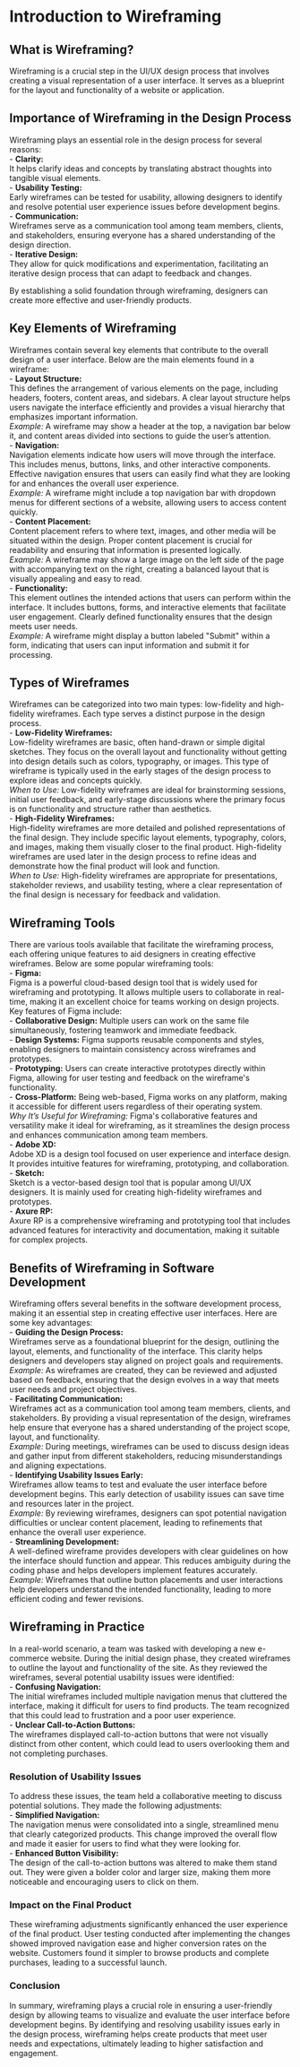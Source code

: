 # Introduction to Wireframing

## What is Wireframing?
Wireframing is a crucial step in the UI/UX design process that involves creating a visual representation of a user interface. It serves as a blueprint for the layout and functionality of a website or application.

## Importance of Wireframing in the Design Process
Wireframing plays an essential role in the design process for several reasons:<br>
    - **Clarity:**  
  It helps clarify ideas and concepts by translating abstract thoughts into tangible visual elements.<br>
    - **Usability Testing:**  
  Early wireframes can be tested for usability, allowing designers to identify and resolve potential user experience issues before development begins.<br>
    - **Communication:**  
  Wireframes serve as a communication tool among team members, clients, and stakeholders, ensuring everyone has a shared understanding of the design direction.<br>
    - **Iterative Design:**  
  They allow for quick modifications and experimentation, facilitating an iterative design process that can adapt to feedback and changes.<br>

By establishing a solid foundation through wireframing, designers can create more effective and user-friendly products.<br>

## Key Elements of Wireframing

Wireframes contain several key elements that contribute to the overall design of a user interface. Below are the main elements found in a wireframe:<br>
    - **Layout Structure:**  
  This defines the arrangement of various elements on the page, including headers, footers, content areas, and sidebars. A clear layout structure helps users navigate the interface efficiently and provides a visual hierarchy that emphasizes important information.<br>
  *Example:* A wireframe may show a header at the top, a navigation bar below it, and content areas divided into sections to guide the user’s attention.<br>
    - **Navigation:**  
  Navigation elements indicate how users will move through the interface. This includes menus, buttons, links, and other interactive components. Effective navigation ensures that users can easily find what they are looking for and enhances the overall user experience.<br>
  *Example:* A wireframe might include a top navigation bar with dropdown menus for different sections of a website, allowing users to access content quickly.<br>
    - **Content Placement:**  
  Content placement refers to where text, images, and other media will be situated within the design. Proper content placement is crucial for readability and ensuring that information is presented logically.<br>
  *Example:* A wireframe may show a large image on the left side of the page with accompanying text on the right, creating a balanced layout that is visually appealing and easy to read.<br>
    - **Functionality:**  
  This element outlines the intended actions that users can perform within the interface. It includes buttons, forms, and interactive elements that facilitate user engagement. Clearly defined functionality ensures that the design meets user needs.<br>
  *Example:* A wireframe might display a button labeled "Submit" within a form, indicating that users can input information and submit it for processing.<br>

  ## Types of Wireframes

Wireframes can be categorized into two main types: low-fidelity and high-fidelity wireframes. Each type serves a distinct purpose in the design process.<br>
    - **Low-Fidelity Wireframes:**  
  Low-fidelity wireframes are basic, often hand-drawn or simple digital sketches. They focus on the overall layout and functionality without getting into design details such as colors, typography, or images. This type of wireframe is typically used in the early stages of the design process to explore ideas and concepts quickly.<br>
  *When to Use:* Low-fidelity wireframes are ideal for brainstorming sessions, initial user feedback, and early-stage discussions where the primary focus is on functionality and structure rather than aesthetics.<br>
    - **High-Fidelity Wireframes:**  
  High-fidelity wireframes are more detailed and polished representations of the final design. They include specific layout elements, typography, colors, and images, making them visually closer to the final product. High-fidelity wireframes are used later in the design process to refine ideas and demonstrate how the final product will look and function.<br>
  *When to Use:* High-fidelity wireframes are appropriate for presentations, stakeholder reviews, and usability testing, where a clear representation of the final design is necessary for feedback and validation.<br>

  ## Wireframing Tools

There are various tools available that facilitate the wireframing process, each offering unique features to aid designers in creating effective wireframes. Below are some popular wireframing tools:<br>
    - **Figma:**  
  Figma is a powerful cloud-based design tool that is widely used for wireframing and prototyping. It allows multiple users to collaborate in real-time, making it an excellent choice for teams working on design projects. Key features of Figma include:<br>
      - **Collaborative Design:** Multiple users can work on the same file simultaneously, fostering teamwork and immediate feedback.<br>
      - **Design Systems:** Figma supports reusable components and styles, enabling designers to maintain consistency across wireframes and prototypes.<br>
      - **Prototyping:** Users can create interactive prototypes directly within Figma, allowing for user testing and feedback on the wireframe's functionality.<br>
      - **Cross-Platform:** Being web-based, Figma works on any platform, making it accessible for different users regardless of their operating system.<br>
  *Why It’s Useful for Wireframing:* Figma's collaborative features and versatility make it ideal for wireframing, as it streamlines the design process and enhances communication among team members.<br>
    - **Adobe XD:**  
  Adobe XD is a design tool focused on user experience and interface design. It provides intuitive features for wireframing, prototyping, and collaboration.<br>
    - **Sketch:**  
  Sketch is a vector-based design tool that is popular among UI/UX designers. It is mainly used for creating high-fidelity wireframes and prototypes.<br>
    - **Axure RP:**  
  Axure RP is a comprehensive wireframing and prototyping tool that includes advanced features for interactivity and documentation, making it suitable for complex projects.<br>

## Benefits of Wireframing in Software Development

Wireframing offers several benefits in the software development process, making it an essential step in creating effective user interfaces. Here are some key advantages:<br>
    - **Guiding the Design Process:**  
  Wireframes serve as a foundational blueprint for the design, outlining the layout, elements, and functionality of the interface. This clarity helps designers and developers stay aligned on project goals and requirements.<br>
  *Example:* As wireframes are created, they can be reviewed and adjusted based on feedback, ensuring that the design evolves in a way that meets user needs and project objectives.<br>
    - **Facilitating Communication:**  
  Wireframes act as a communication tool among team members, clients, and stakeholders. By providing a visual representation of the design, wireframes help ensure that everyone has a shared understanding of the project scope, layout, and functionality.<br>
  *Example:* During meetings, wireframes can be used to discuss design ideas and gather input from different stakeholders, reducing misunderstandings and aligning expectations.<br>
    - **Identifying Usability Issues Early:**  
  Wireframes allow teams to test and evaluate the user interface before development begins. This early detection of usability issues can save time and resources later in the project.<br>
  *Example:* By reviewing wireframes, designers can spot potential navigation difficulties or unclear content placement, leading to refinements that enhance the overall user experience.<br>
    - **Streamlining Development:**  
  A well-defined wireframe provides developers with clear guidelines on how the interface should function and appear. This reduces ambiguity during the coding phase and helps developers implement features accurately.<br>
  *Example:* Wireframes that outline button placements and user interactions help developers understand the intended functionality, leading to more efficient coding and fewer revisions.<br>

## Wireframing in Practice

In a real-world scenario, a team was tasked with developing a new e-commerce website. During the initial design phase, they created wireframes to outline the layout and functionality of the site. As they reviewed the wireframes, several potential usability issues were identified:<br>
    - **Confusing Navigation:**  
  The initial wireframes included multiple navigation menus that cluttered the interface, making it difficult for users to find products. The team recognized that this could lead to frustration and a poor user experience.<br>
    - **Unclear Call-to-Action Buttons:**  
  The wireframes displayed call-to-action buttons that were not visually distinct from other content, which could lead to users overlooking them and not completing purchases.<br>

### Resolution of Usability Issues

To address these issues, the team held a collaborative meeting to discuss potential solutions. They made the following adjustments:<br>
    - **Simplified Navigation:**  
  The navigation menus were consolidated into a single, streamlined menu that clearly categorized products. This change improved the overall flow and made it easier for users to find what they were looking for.<br>
    - **Enhanced Button Visibility:**  
  The design of the call-to-action buttons was altered to make them stand out. They were given a bolder color and larger size, making them more noticeable and encouraging users to click on them.<br>

### Impact on the Final Product

These wireframing adjustments significantly enhanced the user experience of the final product. User testing conducted after implementing the changes showed improved navigation ease and higher conversion rates on the website. Customers found it simpler to browse products and complete purchases, leading to a successful launch.

### Conclusion

In summary, wireframing plays a crucial role in ensuring a user-friendly design by allowing teams to visualize and evaluate the user interface before development begins. By identifying and resolving usability issues early in the design process, wireframing helps create products that meet user needs and expectations, ultimately leading to higher satisfaction and engagement.<br>
